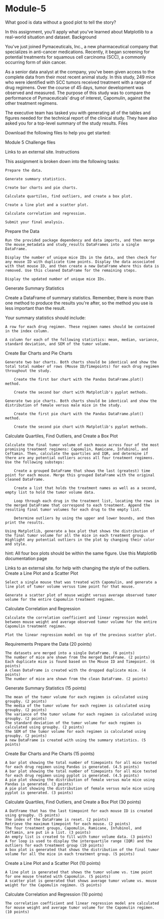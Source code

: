 # Module-5
What good is data without a good plot to tell the story?

In this assignment, you’ll apply what you've learned about Matplotlib to a real-world situation and dataset.
Background

You've just joined Pymaceuticals, Inc., a new pharmaceutical company that specializes in anti-cancer medications. Recently, it began screening for potential treatments for squamous cell carcinoma (SCC), a commonly occurring form of skin cancer.

As a senior data analyst at the company, you've been given access to the complete data from their most recent animal study. In this study, 249 mice who were identified with SCC tumors received treatment with a range of drug regimens. Over the course of 45 days, tumor development was observed and measured. The purpose of this study was to compare the performance of Pymaceuticals’ drug of interest, Capomulin, against the other treatment regimens.

The executive team has tasked you with generating all of the tables and figures needed for the technical report of the clinical study. They have also asked you for a top-level summary of the study results.
Files

Download the following files to help you get started:

Module 5 Challenge files

Links to an external site.
Instructions

This assignment is broken down into the following tasks:

    Prepare the data.

    Generate summary statistics.

    Create bar charts and pie charts.

    Calculate quartiles, find outliers, and create a box plot.

    Create a line plot and a scatter plot.

    Calculate correlation and regression.

    Submit your final analysis.

Prepare the Data

    Run the provided package dependency and data imports, and then merge the mouse_metadata and study_results DataFrames into a single DataFrame.

    Display the number of unique mice IDs in the data, and then check for any mouse ID with duplicate time points. Display the data associated with that mouse ID, and then create a new DataFrame where this data is removed. Use this cleaned DataFrame for the remaining steps.

    Display the updated number of unique mice IDs.

Generate Summary Statistics

Create a DataFrame of summary statistics. Remember, there is more than one method to produce the results you're after, so the method you use is less important than the result.

Your summary statistics should include:

    A row for each drug regimen. These regimen names should be contained in the index column.

    A column for each of the following statistics: mean, median, variance, standard deviation, and SEM of the tumor volume.

Create Bar Charts and Pie Charts

    Generate two bar charts. Both charts should be identical and show the total total number of rows (Mouse ID/Timepoints) for each drug regimen throughout the study.

        Create the first bar chart with the Pandas DataFrame.plot() method.

        Create the second bar chart with Matplotlib's pyplot methods.

    Generate two pie charts. Both charts should be identical and show the distribution of female versus male mice in the study.

        Create the first pie chart with the Pandas DataFrame.plot() method.

        Create the second pie chart with Matplotlib's pyplot methods.

Calculate Quartiles, Find Outliers, and Create a Box Plot

    Calculate the final tumor volume of each mouse across four of the most promising treatment regimens: Capomulin, Ramicane, Infubinol, and Ceftamin. Then, calculate the quartiles and IQR, and determine if there are any potential outliers across all four treatment regimens. Use the following substeps:

        Create a grouped DataFrame that shows the last (greatest) time point for each mouse. Merge this grouped DataFrame with the original cleaned DataFrame.

        Create a list that holds the treatment names as well as a second, empty list to hold the tumor volume data.

        Loop through each drug in the treatment list, locating the rows in the merged DataFrame that correspond to each treatment. Append the resulting final tumor volumes for each drug to the empty list.

        Determine outliers by using the upper and lower bounds, and then print the results.

    Using Matplotlib, generate a box plot that shows the distribution of the final tumor volume for all the mice in each treatment group. Highlight any potential outliers in the plot by changing their color and style.

hint: All four box plots should be within the same figure. Use this Matplotlib documentation page

Links to an external site. for help with changing the style of the outliers.
Create a Line Plot and a Scatter Plot

    Select a single mouse that was treated with Capomulin, and generate a line plot of tumor volume versus time point for that mouse.

    Generate a scatter plot of mouse weight versus average observed tumor volume for the entire Capomulin treatment regimen.

Calculate Correlation and Regression

    Calculate the correlation coefficient and linear regression model between mouse weight and average observed tumor volume for the entire Capomulin treatment regimen.

    Plot the linear regression model on top of the previous scatter plot.

Requirements
Prepare the Data (20 points)

    The datasets are merged into a single DataFrame. (6 points)
    The number of mice are shown from the merged DataFrame. (2 points)
    Each duplicate mice is found based on the Mouse ID and Timepoint. (6 points)
    A clean DataFrame is created with the dropped duplicate mice. (4 points)
    The number of mice are shown from the clean DataFrame. (2 points)

Generate Summary Statistics (15 points)

    The mean of the tumor volume for each regimen is calculated using groupby. (2 points)
    The media of the tumor volume for each regimen is calculated using groupby. (2 points)
    The variance of the tumor volume for each regimen is calculated using groupby. (2 points)
    The standard deviation of the tumor volume for each regimen is calculated using groupby. (2 points)
    The SEM of the tumor volume for each regimen is calculated using groupby. (2 points)
    A new DataFrame is created with using the summary statistics. (5 points)

Create Bar Charts and Pie Charts (15 points)

    A bar plot showing the total number of timepoints for all mice tested for each drug regimen using Pandas is generated. (4.5 points)
    A bar plot showing the total number of timepoints for all mice tested for each drug regimen using pyplot is generated. (4.5 points)
    A pie plot showing the distribution of female versus male mice using Pandas is generated. (3 points)
    A pie plot showing the distribution of female versus male mice using pyplot is generated. (3 points)

Calculate Quartiles, Find Outliers, and Create a Box Plot (30 points)

    A DatFrame that has the last timepoint for each mouse ID is created using groupby. (5 points)
    The index of the DataFrame is reset. (2 points)
    Retrieve the maximum timepoint for each mouse. (2 points)
    The four treatment groups, Capomulin, Ramicane, Infubinol, and Ceftamin, are put in a list. (3 points)
    An empty list is created to fill with tumor volume data. (3 points)
    A for loop is used to display the interquartile range (IQR) and the outliers for each treatment group (10 points)
    A box plot is generated that shows the distribution of the final tumor volume for all the mice in each treatment group. (5 points)

Create a Line Plot and a Scatter Plot (10 points)

    A line plot is generated that shows the tumor volume vs. time point for one mouse treated with Capomulin. (5 points)
    A scatter plot is generated that shows average tumor volume vs. mouse weight for the Capomulin regimen. (5 points)

Calculate Correlation and Regression (10 points)

    The correlation coefficient and linear regression model are calculated for mouse weight and average tumor volume for the Capomulin regimen. (10 points)
